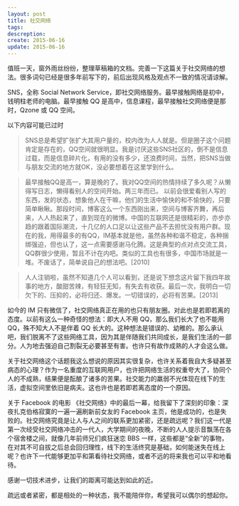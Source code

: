 ```yaml
---
layout: post
title: 社交网络
tags: 
descreption: 
create: 2015-06-16
update: 2015-06-16
---
```


值班一天，窗外雨丝纷纷，整理草稿箱的文档。完善一下这篇关于社交网络的想法。很多词句已经是很多年前写下的，前后出现风格及观点不一致的情况请谅解。

SNS，全称 Social Network Service，即社交网络服务。最早接触网络是初中，钱明柱老师的电脑。最早接触 QQ 是高中，信息课程，最早接触社交网络便是那时，Qzone 或 QQ 空间。

以下内容可能已过时

>SNS总是希望扩张扩大其用户量的，校内改为人人就是。但是圈子这个问题肯定是存在的，QQ空间就很明显。我是讨厌这些SNS社区的，倒不是信息过载，而是信息碎片化，有用的没有多少，还浪费时间，当然，把SNS当做与朋友交流的地方就OK，没必要想着在这里学到什么。

>最早接触QQ是高一，算是晚的了。我对QQ空间的热情持续了多久呢？从懒得写日志，懒得看别人的空间开始。两三年而已。
以前会很爱看别人写的东西，发的状态，想象他人在干嘛，他们的生活中愉快的和不愉快的，只要简单瞅瞅。那段时间，博客这么一个东西刚出来，空间与博客齐舞，再后来，人人热起来了，直到现在的微博。中国的互联网还是很精彩的，亦步亦趋的跟着国际潮流，十几亿的人口足以让这些产品不去担忧没有用户群。现在的我，用得最多的有QQ，IM基本就是他，虽然各种和谐不稳定，各种捆绑强迫，但也认了，这一点需要感谢马化腾。这是典型的点对点交流工具，QQ群很少使用，暂且不计在内吧。类似的工具也有很多，中国市场就是一堆。不废话了，简单说自己的想法吧。[2010]

>人人注销啦，虽然不知道几个人可以看到，还是说下想念这片留下我四年故事的地方，酸甜苦辣，有轻狂无知，有失去有收获。最后一次，我明白一切欠下的、压抑的，必将归还、爆发。一切错误的，必将有苦果。[2013]

如今的 IM 只有微信了，社交网络真正在用的也只有朋友圈。对此也是若即若离的态度。以前有这么一种奇怪的想法：即大人不用 QQ，那么我们长大了也不能用 QQ，殊不知大人不是伴着 QQ 长大的。这种想法是错误的、幼稚的。那么承认吧，我们脱离不了这些网络工具，因为其是伴随我们共同成长，是我们生活的一部分。人为地去强迫自己割裂无必要甚至有害。也许只有故作成熟的人才会这么做。

关于社交网络这个话题我这么想说的原因其实很复杂，也许关系着我自大多疑甚至病态的心理？作为一名重度的互联网用户，也许把网络生活的权重夸大了，协同个人的不成熟，结果便是酝酿了诸多的苦果。社交能力的羸弱不光体现在线下的生活，虚拟空间里依旧是病夫。这也许也是若即若离态度的一个原因。

关于 Facebook 的电影 《社交网络》中的最后一幕，给我留下了深刻的印象：深夜扎克伯格寂寞的一遍一遍刷新前女友的 Facebook 主页，他是成功的，也是失败的。社交网络究竟是让人与人之间的联系更加紧密，还是疏远呢？我们这一代是第一次经受社交网络冲击的一代人，大学期间的夜晚，不断的人人提示音飘荡在各个宿舍楼之间，就像几年前师兄们疯狂迷恋 BBS 一样，这些都是“全新”的事物，在对其不可自拔之后总会回归理性，线下的生活终究是基础，如何能迷失在线上呢？也许下一代能够更加平和第看待社交网络，或者不远的将来我也可以平和地看待。

感谢一切技术进步，让我们的距离可能达到如此的近。

疏远或者紧密，都是相处的一种状态，我不能陪伴你，希望我可以偶尔的想起你。
